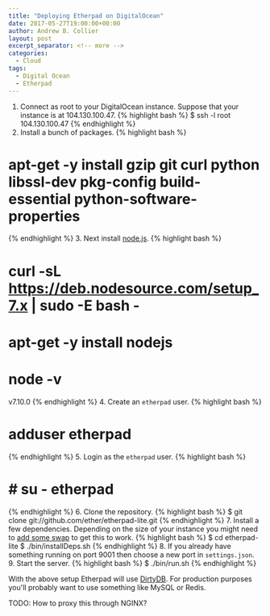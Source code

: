 ```yaml
---
title: "Deploying Etherpad on DigitalOcean"
date: 2017-05-27T19:00:00+00:00
author: Andrew B. Collier
layout: post
excerpt_separator: <!-- more -->
categories:
  - Cloud
tags:
  - Digital Ocean
  - Etherpad
---
```


1. Connect as root to your DigitalOcean instance. Suppose that your instance is at 104.130.100.47.
{% highlight bash %}
$ ssh -l root 104.130.100.47
{% endhighlight %}
2. Install a bunch of packages.
{% highlight bash %}
# apt-get -y install gzip git curl python libssl-dev pkg-config build-essential python-software-properties
{% endhighlight %}
3. Next install [node.js](http://nodejs.org/).
{% highlight bash %}
# curl -sL https://deb.nodesource.com/setup_7.x | sudo -E bash -
# apt-get -y install nodejs
# node -v
v7.10.0
{% endhighlight %}
4. Create an `etherpad` user.
{% highlight bash %}
# adduser etherpad
{% endhighlight %}
5. Login as the `etherpad` user.
{% highlight bash %}
# # su - etherpad
{% endhighlight %}
6. Clone the repository.
{% highlight bash %}
$ git clone git://github.com/ether/etherpad-lite.git
{% endhighlight %}
7. Install a few dependencies. Depending on the size of your instance you might need to [add some swap](http://www.exegetic.biz/blog/2015/06/amazon-ec2-adding-swap/) to get this to work.
{% highlight bash %}
$ cd etherpad-lite
$ ./bin/installDeps.sh
{% endhighlight %}
8. If you already have something running on port 9001 then choose a new port in `settings.json`.
9. Start the server.
{% highlight bash %}
$ ./bin/run.sh
{% endhighlight %}

With the above setup Etherpad will use [DirtyDB](https://www.npmjs.com/package/dirtydb). For production purposes you'll probably want to use something like MySQL or Redis.

TODO: How to proxy this through NGINX?